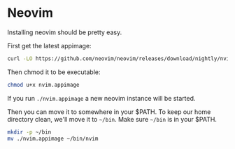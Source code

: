 # Neovim

Installing neovim should be pretty easy.

First get the latest appimage:

```sh
curl -LO https://github.com/neovim/neovim/releases/download/nightly/nvim.appimage
```

Then chmod it to be executable:

```sh
chmod u+x nvim.appimage
```

If you run `./nvim.appimage` a new neovim instance will be started.

Then you can move it to somewhere in your $PATH. To keep our home directory clean, we'll move it to `~/bin`. Make sure `~/bin` is in your $PATH.

```sh
mkdir -p ~/bin
mv ./nvim.appimage ~/bin/nvim
```

